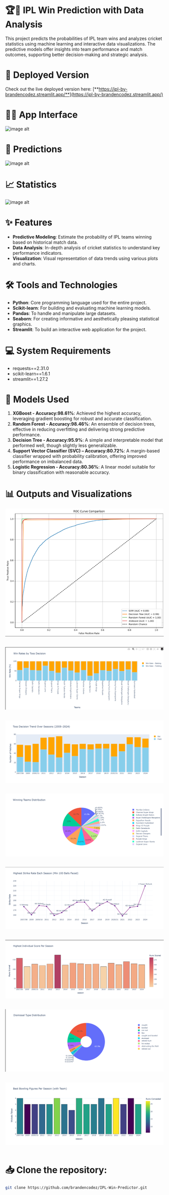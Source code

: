 # 🏆🏏 IPL Win Prediction with Data Analysis

This project predicts the probabilities of IPL team wins and analyzes cricket statistics using machine learning and interactive data visualizations. The predictive models offer insights into team performance and match outcomes, supporting better decision-making and strategic analysis.

# 🚀 Deployed Version
Check out the live deployed version here: [**https://ipl-by-brandencodez.streamlit.app/**](https://ipl-by-brandencodez.streamlit.app/)

# 🧑‍💻 App Interface
![image alt](https://github.com/brandenmac/IPL-Win-Predictor/blob/11ecbfe97d842bddfb07f3ddbd496ba9dff5cc69/4.9.png)

# 🔮 Predictions
![image alt](https://github.com/brandenmac/IPL-Win-Predictor/blob/11ecbfe97d842bddfb07f3ddbd496ba9dff5cc69/4.10.png)

# 📈 Statistics
![image alt](https://github.com/brandenmac/IPL-Win-Predictor/blob/11ecbfe97d842bddfb07f3ddbd496ba9dff5cc69/4.11.png)

# ✨ Features
- **Predictive Modeling**: Estimate the probability of IPL teams winning based on historical match data.
- **Data Analysis**: In-depth analysis of cricket statistics to understand key performance indicators.
- **Visualization**: Visual representation of data trends using various plots and charts.


# 🛠️ Tools and Technologies
- **Python**: Core programming language used for the entire project.
- **Scikit-learn**: For building and evaluating machine learning models.
- **Pandas**: To handle and manipulate large datasets.
- **Seaborn**: For creating informative and aesthetically pleasing statistical graphics.
- **Streamlit**: To build an interactive web application for the project.

# 💻 System Requirements

- requests==2.31.0
- scikit-learn==1.6.1
- streamlit==1.27.2

# 🧠 Models Used

1. **XGBoost - Accuracy:98.61%**: Achieved the highest accuracy, leveraging gradient boosting for robust and accurate classification.
2. **Random Forest - Accuracy:98.46%**: An ensemble of decision trees, effective in reducing overfitting and delivering strong predictive performance.
3. **Decision Tree - Accuracy:95.9%**: A simple and interpretable model that performed well, though slightly less generalizable.
4. **Support Vector Classifier (SVC) – Accuracy:80.72%**: A margin-based classifier wrapped with probability calibration, offering improved performance on imbalanced data.
5. **Logistic Regression - Accuracy:80.36%**: A linear model suitable for binary classification with reasonable accuracy.

# 📊 Outputs and Visualizations

![image alt](https://github.com/brandencodez/IPL-Win-Predictor/blob/f321250385589f9ceb5870f8c4a00f92e6b7305e/images/roc_curve.png)<br><br>


[![image alt](https://github.com/brandencodez/IPL-Win-Predictor/blob/f321250385589f9ceb5870f8c4a00f92e6b7305e/images/toss_win.png)](https://github.com/brandencodez/IPL-Win-Predictor/blob/master/docs/Win_Rates_By_Toss_Decision.html)<br><br>


[![image alt](https://github.com/brandencodez/IPL-Win-Predictor/blob/f321250385589f9ceb5870f8c4a00f92e6b7305e/images/toss.png)](https://github.com/brandencodez/IPL-Win-Predictor/blob/f321250385589f9ceb5870f8c4a00f92e6b7305e/docs/Toss_Decision_Trends_over_Seasons.html)<br><br>


[![image alt](https://github.com/brandencodez/IPL-Win-Predictor/blob/f321250385589f9ceb5870f8c4a00f92e6b7305e/images/win.png)](https://github.com/brandencodez/IPL-Win-Predictor/blob/f321250385589f9ceb5870f8c4a00f92e6b7305e/docs/Winning_teams_Distribution.html)<br><br>


[![image alt](https://github.com/brandencodez/IPL-Win-Predictor/blob/f321250385589f9ceb5870f8c4a00f92e6b7305e/images/highest_strike_rate.png)](docs/Highest_Strike_rate_each_Season.html)<br><br>


[![image alt](https://github.com/brandencodez/IPL-Win-Predictor/blob/61c43a2f7b440cf541d8539e16037ca0810a6618/images/highscore.png)](https://github.com/brandencodez/IPL-Win-Predictor/blob/61c43a2f7b440cf541d8539e16037ca0810a6618/docs/Highest_individual_score_per_season.html)<br><br>


[![image alt](https://github.com/brandencodez/IPL-Win-Predictor/blob/61c43a2f7b440cf541d8539e16037ca0810a6618/images/dismissal.png)](https://github.com/brandencodez/IPL-Win-Predictor/blob/61c43a2f7b440cf541d8539e16037ca0810a6618/docs/Dismissal_type.html)<br><br>


[![image alt](https://github.com/brandencodez/IPL-Win-Predictor/blob/61c43a2f7b440cf541d8539e16037ca0810a6618/images/best_bowling_figures.png)](https://github.com/brandencodez/IPL-Win-Predictor/blob/61c43a2f7b440cf541d8539e16037ca0810a6618/docs/Best_Bowling_figures_per_Season.html)<br><br>


# 📥 Clone the repository:
   ```bash
   git clone https://github.com/brandencodez/IPL-Win-Predictor.git
